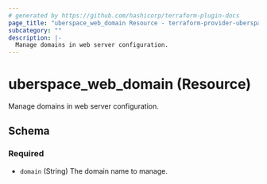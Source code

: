 ```yaml
---
# generated by https://github.com/hashicorp/terraform-plugin-docs
page_title: "uberspace_web_domain Resource - terraform-provider-uberspace"
subcategory: ""
description: |-
  Manage domains in web server configuration.
---
```


# uberspace_web_domain (Resource)

Manage domains in web server configuration.



<!-- schema generated by tfplugindocs -->
## Schema

### Required

- `domain` (String) The domain name to manage.
